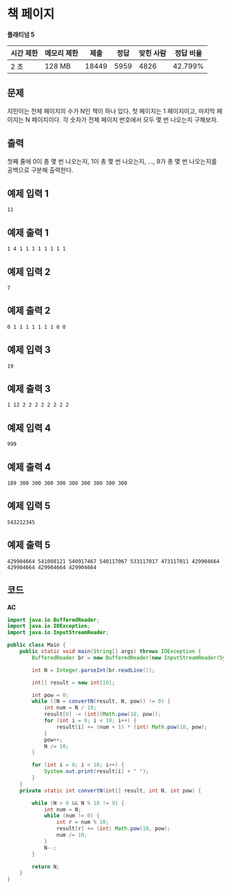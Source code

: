 # 책 페이지 

**플래티넘 5**

|시간 제한	|메모리 제한	|제출	|정답 |	맞힌 사람|	정답 비율|
|---|---|---|---|---|---|
|2 초	|128 MB|	18449	|5959	|4826|	42.799%|

## 문제 

지민이는 전체 페이지의 수가 N인 책이 하나 있다. 첫 페이지는 1 페이지이고, 마지막 페이지는 N 페이지이다. 각 숫자가 전체 페이지 번호에서 모두 몇 번 나오는지 구해보자.

## 출력 

첫째 줄에 0이 총 몇 번 나오는지, 1이 총 몇 번 나오는지, ..., 9가 총 몇 번 나오는지를 공백으로 구분해 출력한다.

## 예제 입력 1

```
11
```

## 예제 출력 1

```
1 4 1 1 1 1 1 1 1 1
```

## 예제 입력 2

```
7
```

## 예제 출력 2

```
0 1 1 1 1 1 1 1 0 0
```

## 예제 입력 3

```
19
```

## 예제 출력 3

```
1 12 2 2 2 2 2 2 2 2
```

## 예제 입력 4

```
999
```

## 예제 출력 4

```
189 300 300 300 300 300 300 300 300 300
```

## 예제 입력 5

```
543212345
```

## 예제 출력 5

```
429904664 541008121 540917467 540117067 533117017 473117011 429904664 429904664 429904664 429904664
```

## 코드 

**AC**

```java
import java.io.BufferedReader;
import java.io.IOException;
import java.io.InputStreamReader;

public class Main {
    public static void main(String[] args) throws IOException {
        BufferedReader br = new BufferedReader(new InputStreamReader(System.in));

        int N = Integer.parseInt(br.readLine());

        int[] result = new int[10];

        int pow = 0;
        while ((N = convertN(result, N, pow)) != 0) {
            int num = N / 10;
            result[0] -= (int)(Math.pow(10, pow));
            for (int i = 0; i < 10; i++) {
                result[i] += (num + 1) * (int) Math.pow(10, pow);
            }
            pow++;
            N /= 10;
        }

        for (int i = 0; i < 10; i++) {
            System.out.print(result[i] + " ");
        }
    }
    private static int convertN(int[] result, int N, int pow) {

        while (N > 0 && N % 10 != 9) {
            int num = N;
            while (num != 0) {
                int r = num % 10;
                result[r] += (int) Math.pow(10, pow);
                num /= 10;
            }
            N--;
        }

        return N;
    }
}
```